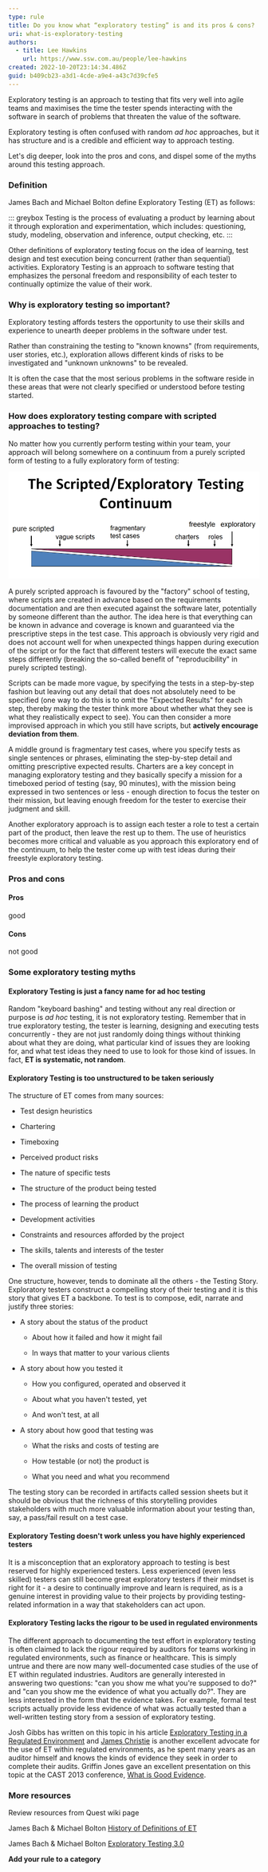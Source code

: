 ```yaml
---
type: rule
title: Do you know what “exploratory testing” is and its pros & cons?
uri: what-is-exploratory-testing
authors:
  - title: Lee Hawkins
    url: https://www.ssw.com.au/people/lee-hawkins
created: 2022-10-20T23:14:34.486Z
guid: b409cb23-a3d1-4cde-a9e4-a43c7d39cfe5
---
```

Exploratory testing is an approach to testing that fits very well into agile teams and maximises the time the tester spends interacting with the software in search of problems that threaten the value of the software.

Exploratory testing is often confused with random *ad hoc* approaches, but it has structure and is a credible and efficient way to approach testing.

Let's dig deeper, look into the pros and cons, and dispel some of the myths around this testing approach.

<!--endintro-->

### Definition

James Bach and Michael Bolton define Exploratory Testing (ET) as follows:

::: greybox
Testing is the process of evaluating a product by learning about it through exploration and experimentation, which includes: questioning, study, modeling, observation and inference, output checking, etc.
:::

Other definitions of exploratory testing focus on the idea of learning, test design and test execution being concurrent (rather than sequential) activities. Exploratory Testing is an approach to software testing that emphasizes the personal freedom and responsibility of each tester to continually optimize the value of their work.

### Why is exploratory testing so important?

Exploratory testing affords testers the opportunity to use their skills and experience to unearth deeper problems in the software under test. 

Rather than constraining the testing to "known knowns" (from requirements, user stories, etc.), exploration allows different kinds of risks to be investigated and "unknown unknowns" to be revealed. 

It is often the case that the most serious problems in the software reside in these areas that were not clearly specified or understood before testing started.

### How does exploratory testing compare with scripted approaches to testing?

No matter how you currently perform testing within your team, your approach will belong somewhere on a continuum from a purely scripted form of testing to a fully exploratory form of testing:

![Figure: The continuum from pure scripted to full exploratory testing](continuum.jpg)

A purely scripted approach is favoured by the "factory" school of testing, where scripts are created in advance based on the requirements documentation and are then executed against the software later, potentially by someone different than the author. The idea here is that everything can be known in advance and coverage is known and guaranteed via the prescriptive steps in the test case. This approach is obviously very rigid and does not account well for when unexpected things happen during execution of the script or for the fact that different testers will execute the exact same steps differently (breaking the so-called benefit of "reproducibility" in purely scripted testing).

Scripts can be made more vague, by specifying the tests in a step-by-step fashion but leaving out any detail that does not absolutely need to be specified (one way to do this is to omit the "Expected Results" for each step, thereby making the tester think more about whether what they see is what they realistically expect to see). You can then consider a more improvised approach in which you still have scripts, but **actively encourage deviation from them**.

A middle ground is fragmentary test cases, where you specify tests as single sentences or phrases, eliminating the step-by-step detail and omitting prescriptive expected results. Charters are a key concept in managing exploratory testing and they basically specify a mission for a timeboxed period of testing (say, 90 minutes), with the mission being expressed in two sentences or less - enough direction to focus the tester on their mission, but leaving enough freedom for the tester to exercise their judgment and skill.

Another exploratory approach is to assign each tester a role to test a certain part of the product, then leave the rest up to them. The use of heuristics becomes more critical and valuable as you approach this exploratory end of the continuum, to help the tester come up with test ideas during their freestyle exploratory testing.

### Pros and cons

#### Pros

good

#### Cons

not good

### Some exploratory testing myths

#### Exploratory Testing is just a fancy name for ad hoc testing

Random "keyboard bashing" and testing without any real direction or purpose is *ad hoc* testing, it is not exploratory testing. Remember that in true exploratory testing, the tester is learning, designing and executing tests concurrently - they are not just randomly doing things without thinking about what they are doing, what particular kind of issues they are looking for, and what test ideas they need to use to look for those kind of issues. In fact, **ET is systematic, not random**.

#### Exploratory Testing is too unstructured to be taken seriously

The structure of ET comes from many sources:


* Test design heuristics

* Chartering

* Timeboxing

* Perceived product risks

* The nature of specific tests

* The structure of the product being tested

* The process of learning the product

* Development activities

* Constraints and resources afforded by the project

* The skills, talents and interests of the tester

* The overall mission of testing



One structure, however, tends to dominate all the others - the Testing Story. Exploratory testers construct a compelling story of their testing and it is this story that gives ET a backbone. To test is to compose, edit, narrate and justify three stories:



* A story about the status of the product


  * About how it failed and how it might fail

  * In ways that matter to your various clients

* A story about how you tested it

  * How you configured, operated and observed it

  * About what you haven't tested, yet

  * And won't test, at all

* A story about how good that testing was

  * What the risks and costs of testing are

  * How testable (or not) the product is

  * What you need and what you recommend


The testing story can be recorded in artifacts called session sheets but it should be obvious that the richness of this storytelling provides stakeholders with much more valuable information about your testing than, say, a pass/fail result on a test case.

#### Exploratory Testing doesn't work unless you have highly experienced testers

It is a misconception that an exploratory approach to testing is best reserved for highly experienced testers. Less experienced (even less skilled) testers can still become great exploratory testers if their mindset is right for it - a desire to continually improve and learn is required, as is a genuine interest in providing value to their projects by providing testing-related information in a way that stakeholders can act upon.



#### Exploratory Testing lacks the rigour to be used in regulated environments

The different approach to documenting the test effort in exploratory testing is often claimed to lack the rigour required by auditors for teams working in regulated environments, such as finance or healthcare. This is simply untrue and there are now many well-documented case studies of the use of ET within regulated industries. Auditors are generally interested in answering two questions: "can you show me what you're supposed to do?" and "can you show me the evidence of what you actually do?". They are less interested in the form that the evidence takes. For example, formal test scripts actually provide less evidence of what was actually tested than a well-written testing story from a session of exploratory testing.



Josh Gibbs has written on this topic in his article [Exploratory Testing in a Regulated Environment](http://www.stickyminds.com/article/exploratory-testing-regulated-environment) and [James Christie]() is another excellent advocate for the use of ET within regulated environments, as he spent many years as an auditor himself and knows the kinds of evidence they seek in order to complete their audits. Griffin Jones gave an excellent presentation on this topic at the CAST 2013 conference, [What is Good Evidence](https://www.youtube.com/watch?v=i8he7Rejn5s).

### More resources

Review resources from Quest wiki page

James Bach & Michael Bolton [History of Definitions of ET](https://www.satisfice.com/blog/archives/1504)

James Bach & Michael Bolton [Exploratory Testing 3.0](https://www.satisfice.com/blog/archives/1509)

**Add your rule to a category**